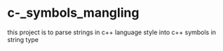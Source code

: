 # c-_symbols_mangling
this project is to parse strings in c++ language style into c++ symbols in string type
